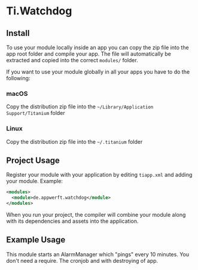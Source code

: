 # Ti.Watchdog


## Install

To use your module locally inside an app you can copy the zip file into the app root folder and compile your app.
The file will automatically be extracted and copied into the correct `modules/` folder.

If you want to use your module globally in all your apps you have to do the following:

### macOS

Copy the distribution zip file into the `~/Library/Application Support/Titanium` folder

### Linux

Copy the distribution zip file into the `~/.titanium` folder


## Project Usage

Register your module with your application by editing `tiapp.xml` and adding your module.
Example:

```xml
<modules>
  <module>de.appwerft.watchdog</module>
</modules>
```

When you run your project, the compiler will combine your module along with its dependencies
and assets into the application.

## Example Usage

This module starts an AlarmManager which "pings" every 10 minutes. You don't need a require. The cronjob and with destroying of app. 